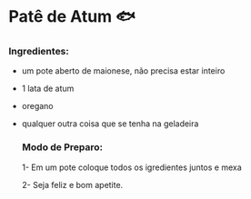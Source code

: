 # Patê de Atum :fish:

### Ingredientes:

- um pote aberto de maionese, não precisa estar inteiro

- 1 lata de atum

- oregano

- qualquer outra coisa que se tenha na geladeira

  ### Modo de Preparo:

  1- Em um pote coloque todos os igredientes juntos e mexa

  2- Seja feliz e bom apetite.